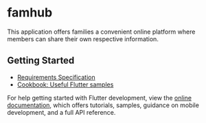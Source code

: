 # famhub

This application offers families a convenient online platform where members can share their own respective information.

## Getting Started

- [Requirements Specification](https://docs.google.com/document/d/1AturaeSx8hv5235p9gvP8aQ_BCUHQ6Ky3EV7bbIDwpw/edit)
- [Cookbook: Useful Flutter samples](https://docs.flutter.dev/cookbook)

For help getting started with Flutter development, view the
[online documentation](https://docs.flutter.dev/), which offers tutorials,
samples, guidance on mobile development, and a full API reference.
